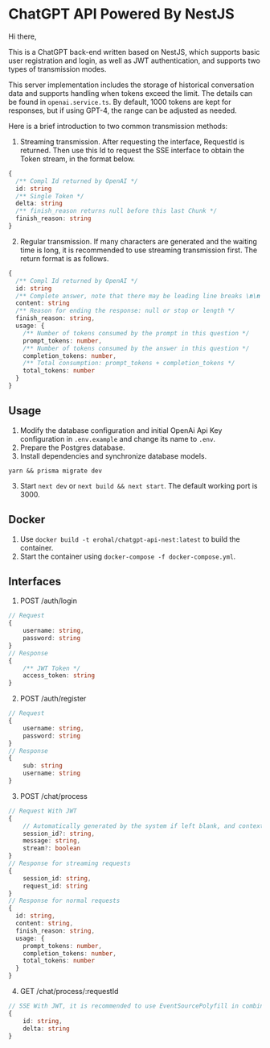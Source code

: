 # ChatGPT API Powered By NestJS

Hi there,

This is a ChatGPT back-end written based on NestJS, which supports basic user registration and login, as well as JWT authentication, and supports two types of transmission modes.

This server implementation includes the storage of historical conversation data and supports handling when tokens exceed the limit. The details can be found in `openai.service.ts`. By default, 1000 tokens are kept for responses, but if using GPT-4, the range can be adjusted as needed.

Here is a brief introduction to two common transmission methods:

1. Streaming transmission. After requesting the interface, RequestId is returned. Then use this Id to request the SSE interface to obtain the Token stream, in the format below.

```typescript
{
  /** Compl Id returned by OpenAI */
  id: string
  /** Single Token */
  delta: string
  /** finish_reason returns null before this last Chunk */
  finish_reason: string
}
```

2. Regular transmission. If many characters are generated and the waiting time is long, it is recommended to use streaming transmission first. The return format is as follows.

```typescript
{
  /** Compl Id returned by OpenAI */
  id: string
  /** Complete answer, note that there may be leading line breaks \n\n */
  content: string
  /** Reason for ending the response: null or stop or length */
  finish_reason: string,
  usage: {
    /** Number of tokens consumed by the prompt in this question */
    prompt_tokens: number,
    /** Number of tokens consumed by the answer in this question */
    completion_tokens: number,
    /** Total consumption: prompt_tokens + completion_tokens */
    total_tokens: number
  }
}
```

## Usage

1. Modify the database configuration and initial OpenAi Api Key configuration in `.env.example` and change its name to `.env`.
2. Prepare the Postgres database.
3. Install dependencies and synchronize database models.

```shell
yarn && prisma migrate dev
```

3. Start `next dev` or `next build && next start`. The default working port is 3000.

## Docker

1. Use `docker build -t erohal/chatgpt-api-nest:latest` to build the container.
2. Start the container using `docker-compose -f docker-compose.yml`.

## Interfaces

1. POST /auth/login

```typescript
// Request
{
	username: string,
	password: string
}
// Response
{
    /** JWT Token */
    access_token: string
}
```

2. POST /auth/register

```typescript
// Request
{
	username: string,
	password: string
}
// Response
{
    sub: string
    username: string
}
```

3. POST /chat/process

```typescript
// Request With JWT
{
	// Automatically generated by the system if left blank, and context is carried with session_id requests later
	session_id?: string,
	message: string,
	stream?: boolean
}
// Response for streaming requests
{
    session_id: string,
    request_id: string
}
// Response for normal requests
{
  id: string,
  content: string,
  finish_reason: string,
  usage: {
    prompt_tokens: number,
    completion_tokens: number,
    total_tokens: number
  }
}
```

4. GET /chat/process/:requestId

```typescript
// SSE With JWT, it is recommended to use EventSourcePolyfill in combination
{
    id: string,
    delta: string
}
```

